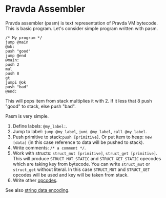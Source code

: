 # Pravda Assembler

Pravda assembler (pasm) is text representation of Pravda VM bytecode.  This is basic program. Let's consider simple program written with pasm.

```
/* My program */
jump @main
@ok:
push "good"
jump @end
@main:
push 2
mul
push 8
gt
jumpi @ok
push "bad"
@end:
```

This will pops item from stack multiplies it with 2. If it less that 8 push "good" to stack, else push "bad".

Pasm is very simple. 

1. Define labels: `@my_label:`.
2. Jump to label: `jump @my_label`, `jumi @my_label`, `call @my_label`.
3. Push primitive to stack:`push [primitive]`. Or put item to heap: `new [data]` (in this case reference to data will be pushed to stack).
4. Write comments: `/* a comment */`.
5. Work with structs: `struct_mut [primitive]`, `struct_get [primitive]`. This will produce `STRUCT_MUT_STATIC` and `STRUCT_GET_STATIC` opecodes which are taking key from bytecode. You can write `struct_mut` or `struct_get` without literal. In this case `STRUCT_MUT` and `STRUCT_GET` opcodes will be used and key will be taken from stack.
6. Write other [opcodes](opcodes.md).

See also [string data encoding](data.md).